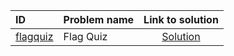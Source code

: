 | ID | Problem name | Link to solution |
|:---|:---|:---:|
| [flagquiz](https://open.kattis.com/problems/flagquiz) | Flag Quiz | [Solution](https://github.com/versenyi98/kattis-solutions/tree/main/solutions/Flag%20Quiz)|

